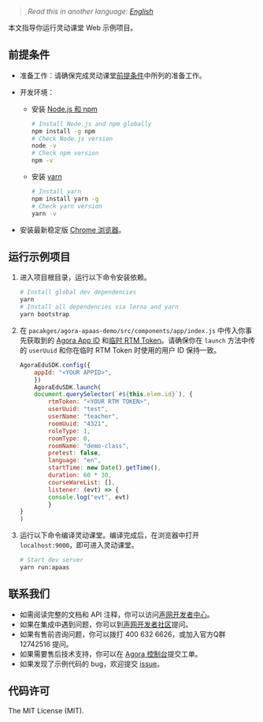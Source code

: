 > *Read this in another language: [English](README.md)*

本文指导你运行灵动课堂 Web 示例项目。

## 前提条件

- 准备工作：请确保完成灵动课堂[前提条件](https://docs.agora.io/cn/agora-class/agora_class_prep?platform=Web)中所列的准备工作。

- 开发环境：

  - 安装 [Node.js 和 npm](https://www.npmjs.com/)

    ```bash
    # Install Node.js and npm globally
    npm install -g npm
    # Check Node.js version
    node -v
    # Check npm version
    npm -v
    ```

  - 安装 [yarn](https://yarnpkg.com/)

    ```bash
    # Install yarn
    npm install yarn -g
    # Check yarn version
    yarn -v
    ```

- 安装最新稳定版 [Chrome 浏览器](https://www.google.cn/chrome/)。

## 运行示例项目

1. 进入项目根目录，运行以下命令安装依赖。

   ```bash
   # Install global dev dependencies
   yarn
   # Install all dependencies via lerna and yarn
   yarn bootstrap
   ```

2. 在 `pacakges/agora-apaas-demo/src/components/app/index.js` 中传入你事先获取到的 [Agora App ID](https://docs.agora.io/cn/agora-class/agora_class_prep?platform=Web#1-%E5%88%9B%E5%BB%BA-agora-%E9%A1%B9%E7%9B%AE%E5%B9%B6%E8%8E%B7%E5%8F%96-app-id-%E5%92%8C-app-%E8%AF%81%E4%B9%A6) 和[临时 RTM Token](https://docs.agora.io/cn/agora-class/agora_class_prep?platform=Web#5-%E7%94%9F%E6%88%90-rtm-token)。请确保你在 `launch` 方法中传的 `userUuid` 和你在临时 RTM Token 时使用的用户 ID 保持一致。

   ```js
   AgoraEduSDK.config({
       appId: "<YOUR APPID>",
       })
       AgoraEduSDK.launch(
       document.querySelector(`#${this.elem.id}`), {
           rtmToken: "<YOUR RTM TOKEN>",
           userUuid: "test",
           userName: "teacher",
           roomUuid: "4321",
           roleType: 1,
           roomType: 0,
           roomName: "demo-class",
           pretest: false,
           language: "en",
           startTime: new Date().getTime(),
           duration: 60 * 30,
           courseWareList: [],
           listener: (evt) => {
           console.log("evt", evt)
           }
   }
   )
   ```

3. 运行以下命令编译灵动课堂。编译完成后，在浏览器中打开 `localhost:9000`，即可进入灵动课堂。

   ```bash
   # Start dev server
   yarn run:apaas
   ```

## 联系我们

- 如需阅读完整的文档和 API 注释，你可以访问[声网开发者中心](https://docs.agora.io/cn/)。
- 如果在集成中遇到问题，你可以到[声网开发者社区](https://dev.agora.io/cn/)提问。
- 如果有售前咨询问题，你可以拨打 400 632 6626，或加入官方Q群 12742516 提问。
- 如果需要售后技术支持，你可以在 [Agora 控制台](https://dashboard.agora.io/)提交工单。
- 如果发现了示例代码的 bug，欢迎提交 [issue](https://github.com/AgoraIO/Rtm/issues)。

## 代码许可

The MIT License (MIT).
